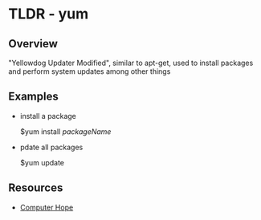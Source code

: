 TLDR - yum
=====

Overview
--------

"Yellowdog Updater Modified", similar to apt-get, used to install packages and perform system updates among other things

Examples
--------

- install a package

    $yum install *packageName*

- pdate all packages

    $yum update

Resources
---------

- [Computer Hope](www.computerhope.com/unix/yum.htm)

